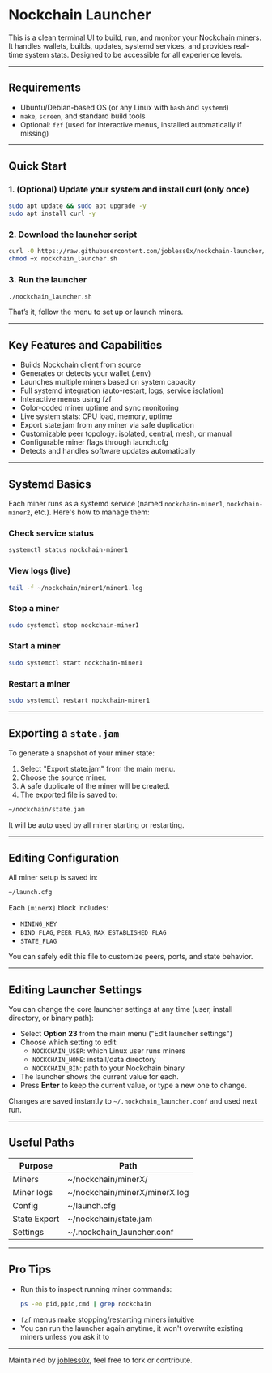 # Nockchain Launcher

This is a clean terminal UI to build, run, and monitor your Nockchain miners. It handles wallets, builds, updates, systemd services, and provides real-time system stats. Designed to be accessible for all experience levels.

---

## Requirements

- Ubuntu/Debian-based OS (or any Linux with `bash` and `systemd`)
- `make`, `screen`, and standard build tools
- Optional: `fzf` (used for interactive menus, installed automatically if missing)

---

## Quick Start

### 1. (Optional) Update your system and install curl (only once)
```bash
sudo apt update && sudo apt upgrade -y
sudo apt install curl -y
```

### 2. Download the launcher script
```bash
curl -O https://raw.githubusercontent.com/jobless0x/nockchain-launcher/main/nockchain_launcher.sh
chmod +x nockchain_launcher.sh
```

### 3. Run the launcher
```bash
./nockchain_launcher.sh
```

That’s it, follow the menu to set up or launch miners.

---

## Key Features and Capabilities

- Builds Nockchain client from source
- Generates or detects your wallet (.env)
- Launches multiple miners based on system capacity
- Full systemd integration (auto-restart, logs, service isolation)
- Interactive menus using fzf
- Color-coded miner uptime and sync monitoring
- Live system stats: CPU load, memory, uptime
- Export state.jam from any miner via safe duplication
- Customizable peer topology: isolated, central, mesh, or manual
- Configurable miner flags through launch.cfg
- Detects and handles software updates automatically

---

## Systemd Basics

Each miner runs as a systemd service (named `nockchain-miner1`, `nockchain-miner2`, etc.). Here's how to manage them:

### Check service status
```bash
systemctl status nockchain-miner1
```

### View logs (live)
```bash
tail -f ~/nockchain/miner1/miner1.log
```

### Stop a miner
```bash
sudo systemctl stop nockchain-miner1
```

### Start a miner
```bash
sudo systemctl start nockchain-miner1
```

### Restart a miner
```bash
sudo systemctl restart nockchain-miner1
```

---

## Exporting a `state.jam`

To generate a snapshot of your miner state:

1. Select "Export state.jam" from the main menu.
2. Choose the source miner.
3. A safe duplicate of the miner will be created.
4. The exported file is saved to:

```bash
~/nockchain/state.jam
```

It will be auto used by all miner starting or restarting.

---

## Editing Configuration

All miner setup is saved in:

```bash
~/launch.cfg
```

Each `[minerX]` block includes:

- `MINING_KEY`
- `BIND_FLAG`, `PEER_FLAG`, `MAX_ESTABLISHED_FLAG`
- `STATE_FLAG`

You can safely edit this file to customize peers, ports, and state behavior.

---

## Editing Launcher Settings

You can change the core launcher settings at any time (user, install directory, or binary path):

- Select **Option 23** from the main menu ("Edit launcher settings")
- Choose which setting to edit:  
  - `NOCKCHAIN_USER`: which Linux user runs miners  
  - `NOCKCHAIN_HOME`: install/data directory  
  - `NOCKCHAIN_BIN`: path to your Nockchain binary
- The launcher shows the current value for each.  
- Press **Enter** to keep the current value, or type a new one to change.

Changes are saved instantly to `~/.nockchain_launcher.conf` and used next run.

---

## Useful Paths

| Purpose           | Path                             |
|-------------------|----------------------------------|
| Miners            | ~/nockchain/minerX/              |
| Miner logs        | ~/nockchain/minerX/minerX.log    |
| Config            | ~/launch.cfg                     |
| State Export      | ~/nockchain/state.jam            |
| Settings          | ~/.nockchain_launcher.conf       |

---

## Pro Tips

- Run this to inspect running miner commands:
  ```bash
  ps -eo pid,ppid,cmd | grep nockchain
  ```
- `fzf` menus make stopping/restarting miners intuitive
- You can run the launcher again anytime, it won't overwrite existing miners unless you ask it to

---

Maintained by [jobless0x](https://github.com/jobless0x), feel free to fork or contribute.
